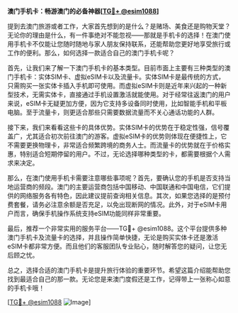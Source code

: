 **澳门手机卡：畅游澳门的必备神器[[TG💪+ @esim1088](https://t.me/s/esim1088)]**

提到去澳门旅游或者工作，大家首先想到的是什么？是赌场、美食还是购物天堂？无论你的理由是什么，有一件事绝对不能忽视——那就是手机卡的选择！在澳门使用手机卡不仅能让您随时随地与家人朋友保持联系，还能帮助您更好地享受旅行或工作的便利。那么，如何选择一款适合自己的澳门手机卡呢？

首先，让我们来了解一下澳门手机卡的基本类型。目前市面上主要有三种类型的澳门手机卡：实体SIM卡、虚拟eSIM卡以及流量卡。实体SIM卡是最传统的方式，只需购买一张实体卡插入手机即可使用。而虚拟eSIM卡则是近年来兴起的一种新型技术，无需实体卡，直接通过手机设置激活就能使用。对于经常往返澳门的用户来说，eSIM卡无疑更加方便，因为它支持多设备同时使用，比如智能手机和平板电脑。至于流量卡，则更适合那些只需要数据流量而不关心通话功能的人群。

接下来，我们来看看这些卡的具体优势。实体SIM卡的优势在于稳定性强，信号覆盖广，尤其适合初次前往澳门的游客。虚拟eSIM卡的优势则体现在便捷性上，它不需要更换物理卡，非常适合频繁跨境的商务人士。而流量卡的优势就在于价格实惠，特别适合短期停留的用户。不过，无论选择哪种类型的卡，都需要根据个人需求来决定。

那么，在澳门使用手机卡需要注意哪些事项呢？首先，要确认您的手机是否支持当地运营商的频段。澳门的主要运营商包括中国移动、中国联通和中国电信，它们提供的网络服务各有特色，因此建议提前查询相关信息。其次，如果您选择的是预付费套餐，请务必注意余额是否充足，以免出现断网的情况。此外，对于eSIM卡用户而言，确保手机操作系统支持eSIM功能同样非常重要。

最后，推荐一个非常实用的服务平台——TG💪+ @esim1088。这个平台提供多种澳门手机卡及流量卡的选择，并且操作简单快捷，无论是购买实体卡还是激活eSIM卡都非常方便。而且他们的客服团队专业贴心，随时解答您的疑问，让您无后顾之忧。

总之，选择合适的澳门手机卡是提升旅行体验的重要环节。希望这篇介绍能帮助您找到最适合自己的那一款。无论您是来澳门度假还是工作，记得带上一张称心如意的手机卡哦！

[[TG💪+ @esim1088](https://t.me/s/esim1088) ![Image](https://i.postimg.cc/4NQfJmqS/Snipaste-2025-05-13-00-14-12.png)]